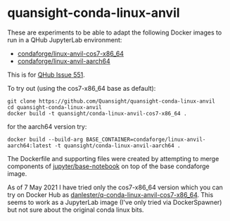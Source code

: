 # quansight-conda-linux-anvil

These are experiments to be able to adapt the following Docker images to run in a QHub JupyterLab environment:

- [condaforge/linux-anvil-cos7-x86_64](https://hub.docker.com/r/condaforge/linux-anvil-cos7-x86_64)
- [condaforge/linux-anvil-aarch64](https://hub.docker.com/r/condaforge/linux-anvil-aarch64)

This is for [QHub Issue 551](https://github.com/Quansight/qhub/issues/551).

To try out (using the cos7-x86_64 base as default):

```
git clone https://github.com/Quansight/quansight-conda-linux-anvil
cd quansight-conda-linux-anvil
docker build -t quansight/conda-linux-anvil-cos7-x86_64 .
```

for the aarch64 version try:
```
docker build --build-arg BASE_CONTAINER=condaforge/linux-anvil-aarch64:latest -t quansight/conda-linux-anvil-aarch64 .
```

The Dockerfile and supporting files were created by attempting to merge components of [jupyter/base-notebook](https://github.com/jupyter/docker-stacks/blob/master/base-notebook/Dockerfile) on top of the base condaforge image.

As of 7 May 2021 I have tried only the cos7-x86_64 version which you can try on Docker Hub as [danlester/q-conda-linux-anvil-cos7-x86_64](https://hub.docker.com/r/danlester/q-conda-linux-anvil-cos7-x86_64). This seems to work as a JupyterLab image (I've only tried via DockerSpawner) but not sure about the original conda linux bits.

